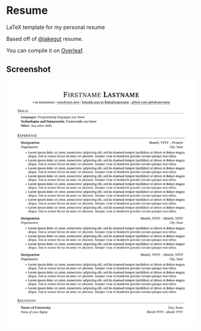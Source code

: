 # Resume

LaTeX template for my personal resume

Based off of [@jakegut](https://github.com/jakegut/resume) resume.

You can compile it on [Overleaf](https://www.overleaf.com/project).

## Screenshot

![App Screenshot](resume.jpg)
